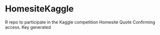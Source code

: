 # HomesiteKaggle
R repo to participate in the Kaggle competition Homesite Quote
Confirming access.
Key generated
